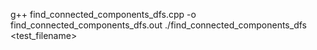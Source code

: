 g++ find_connected_components_dfs.cpp -o find_connected_components_dfs.out
./find_connected_components_dfs <test_filename>
